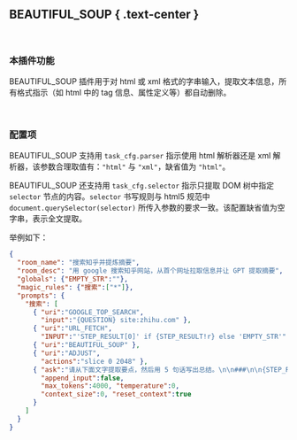 BEAUTIFUL_SOUP { .text-center }
---------------

&nbsp;

### 本插件功能

BEAUTIFUL_SOUP 插件用于对 html 或 xml 格式的字串输入，提取文本信息，所有格式指示（如 html 中的 tag 信息、属性定义等）都自动删除。

&nbsp;

### 配置项

BEAUTIFUL_SOUP 支持用 `task_cfg.parser` 指示使用 html 解析器还是 xml 解析器，该参数合理取值有：`"html"` 与 `"xml"`，缺省值为 `"html"`。

BEAUTIFUL_SOUP 还支持用 `task_cfg.selector` 指示只提取 DOM 树中指定 `selector` 节点的内容。`selector` 书写规则与 html5 规范中 `document.querySelector(selector)` 所传入参数的要求一致。该配置缺省值为空字串，表示全文提取。

举例如下：

``` json
{
  "room_name": "搜索知乎并提炼摘要",
  "room_desc": "用 google 搜索知乎网站，从首个网址拉取信息并让 GPT 提取摘要",
  "globals": {"EMPTY_STR":""},
  "magic_rules": {"搜索":["*"]},
  "prompts": {
    "搜索": [
      { "uri":"GOOGLE_TOP_SEARCH",
        "input":"{QUESTION} site:zhihu.com" },
      { "uri":"URL_FETCH",
        "INPUT":"'STEP_RESULT[0]' if {STEP_RESULT!r} else 'EMPTY_STR'" },
      { "uri":"BEAUTIFUL_SOUP" },
      { "uri":"ADJUST",
        "actions":"slice 0 2048" },
      { "ask":"请从下面文字提取要点，然后用 5 句话写出总结。\n\n###\n\n{STEP_RESULT}",
        "append_input":false,
        "max_tokens":4000, "temperature":0,
        "context_size":0, "reset_context":true
      }
    ]
  }
}
```

&nbsp;
